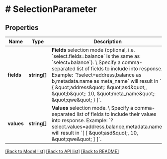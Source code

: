 # # SelectionParameter

## Properties

Name | Type | Description | Notes
------------ | ------------- | ------------- | -------------
**fields** | **string[]** | **Fields** selection mode (optional, i.e. &#x60;select.fields&#x3D;balance&#x60; is the same as &#x60;select&#x3D;balance&#x60;). \\ Specify a comma-separated list of fields to include into response.  Example: &#x60;?select&#x3D;address,balance as b,metadata.name as meta_name&#x60; will result in &#x60;[ { \&quot;address\&quot;: \&quot;asd\&quot;, \&quot;b\&quot;: 10, \&quot;meta_name\&quot;: \&quot;qwe\&quot; } ]&#x60;. | [optional]
**values** | **string[]** | **Values** selection mode. \\ Specify a comma-separated list of fields to include their values into response.  Example: &#x60;?select.values&#x3D;address,balance,metadata.name&#x60;  will result in &#x60;[ [ \&quot;asd\&quot;, 10, \&quot;qwe\&quot; ] ]&#x60;. | [optional]

[[Back to Model list]](../../README.md#models) [[Back to API list]](../../README.md#endpoints) [[Back to README]](../../README.md)

